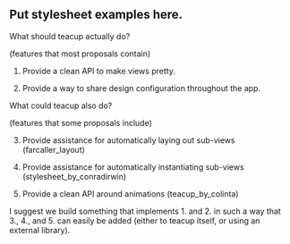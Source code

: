 ## Put stylesheet examples here.

What should teacup actually do?

(features that most proposals contain)

1. Provide a clean API to make views pretty.

2. Provide a way to share design configuration throughout the app.

What could teacup also do?

(features that some proposals include)

3. Provide assistance for automatically laying out sub-views (farcaller_layout)

4. Provide assistance for automatically instantiating sub-views (stylesheet_by_conradirwin)

5. Provide a clean API around animations (teacup_by_colinta)


I suggest we build something that implements 1. and 2. in such a way that 3., 4., and 5. can
easily be added (either to teacup itself, or using an external library).
